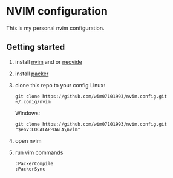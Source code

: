 # NVIM configuration

This is my personal nvim configuration.

## Getting started

1. install [nvim](https://github.com/neovim/neovim/wiki/Installing-Neovim) and 
   or [neovide](https://neovide.dev/)
2. install [packer](https://github.com/wbthomason/packer.nvim)
3. clone this repo to your config
    Linux:
    ```
    git clone https://github.com/wim07101993/nvim.config.git ~/.conig/nvim
    ```

    Windows:
    ```
    git clone https://github.com/wim07101993/nvim.config.git "$env:LOCALAPPDATA\nvim"
    ```
3. open nvim
4. run vim commands
    ```
    :PackerCompile
    :PackerSync
    ```
